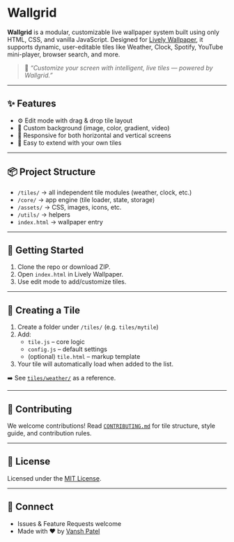 # Wallgrid

**Wallgrid** is a modular, customizable live wallpaper system built using only HTML, CSS, and vanilla JavaScript. Designed for [Lively Wallpaper](https://rocksdanister.github.io/lively/), it supports dynamic, user-editable tiles like Weather, Clock, Spotify, YouTube mini-player, browser search, and more.

> 🎯 *“Customize your screen with intelligent, live tiles — powered by Wallgrid.”*

---

## ✨ Features

- ⚙️ Edit mode with drag & drop tile layout
- 🎨 Custom background (image, color, gradient, video)
- 📱 Responsive for both horizontal and vertical screens
- 🔌 Easy to extend with your own tiles

---

## 📦 Project Structure
- `/tiles/` → all independent tile modules (weather, clock, etc.)
- `/core/` → app engine (tile loader, state, storage)
- `/assets/` → CSS, images, icons, etc.
- `/utils/` → helpers
- `index.html` → wallpaper entry

---

## 🚀 Getting Started

1. Clone the repo or download ZIP.
2. Open `index.html` in Lively Wallpaper.
3. Use edit mode to add/customize tiles.

---

## 🧩 Creating a Tile

1. Create a folder under `/tiles/` (e.g. `tiles/mytile`)
2. Add:
   - `tile.js` – core logic
   - `config.js` – default settings
   - (optional) `tile.html` – markup template
3. Your tile will automatically load when added to the list.

➡️ See [`tiles/weather/`](./tiles/weather/) as a reference.

---

## 🙌 Contributing

We welcome contributions! Read [`CONTRIBUTING.md`](./CONTRIBUTING.md) for tile structure, style guide, and contribution rules.

---

## 📄 License

Licensed under the [MIT License](./LICENSE).

---

## 💬 Connect

- Issues & Feature Requests welcome
- Made with ❤️ by [Vansh Patel](https://github.com/patel-vansh)